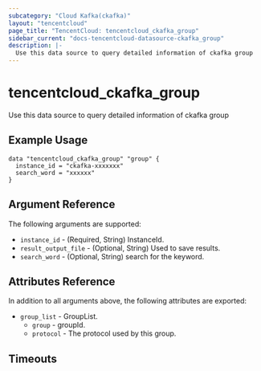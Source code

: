 ```yaml
---
subcategory: "Cloud Kafka(ckafka)"
layout: "tencentcloud"
page_title: "TencentCloud: tencentcloud_ckafka_group"
sidebar_current: "docs-tencentcloud-datasource-ckafka_group"
description: |-
  Use this data source to query detailed information of ckafka group
---
```


# tencentcloud_ckafka_group

Use this data source to query detailed information of ckafka group

## Example Usage

```hcl
data "tencentcloud_ckafka_group" "group" {
  instance_id = "ckafka-xxxxxxx"
  search_word = "xxxxxx"
}
```

## Argument Reference

The following arguments are supported:

* `instance_id` - (Required, String) InstanceId.
* `result_output_file` - (Optional, String) Used to save results.
* `search_word` - (Optional, String) search for the keyword.

## Attributes Reference

In addition to all arguments above, the following attributes are exported:

* `group_list` - GroupList.
  * `group` - groupId.
  * `protocol` - The protocol used by this group.


## Timeouts

<no value>



